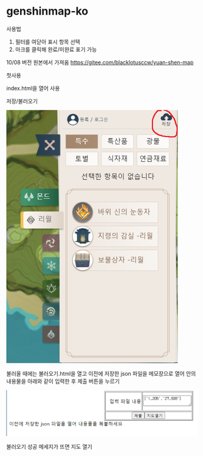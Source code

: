 # genshinmap-ko



사용법

1. 필터를 여닫아 표시 항목 선택
2. 마크를 클릭해 완료/미완료 표기 가능

10/08 버전 원본에서 가져옴
https://gitee.com/blacklotusccw/yuan-shen-map


첫사용

index.html을 열어 사용

저장/불러오기

![이미지](./readme_img/save.png)

불러올 때에는 불러오기.html을 열고
이전에 저장한 json 파일을 메모장으로 열어 안의 내용물을 아래와 같이 입력한 후 제출 버튼을 누르기

![이미지](./readme_img/load.png)

불러오기 성공 메세지가 뜨면 지도 열기
